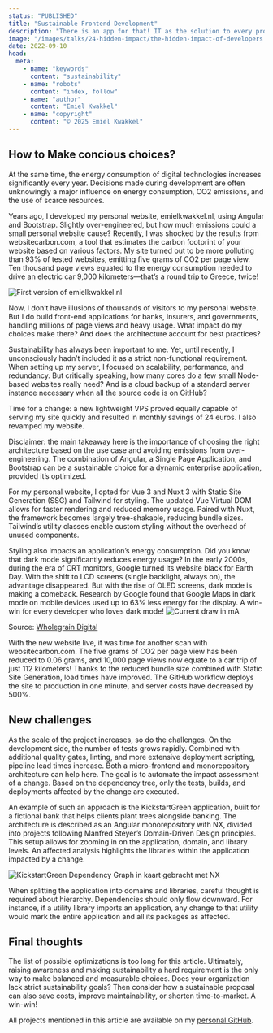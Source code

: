 ```yaml
---
status: "PUBLISHED"
title: "Sustainable Frontend Development"
description: "There is an app for that! IT as the solution to every problem. This is the mindset that drives developers who live for making an impact to get up every day with fresh energy. When looking at sustainability, this leads to IT for Good, Green IT, and the all-encompassing Sustainable IT"
image: "/images/talks/24-hidden-impact/the-hidden-impact-of-developers.jpg"
date: 2022-09-10
head:
  meta:
    - name: "keywords"
      content: "sustainability"
    - name: "robots"
      content: "index, follow"
    - name: "author"
      content: "Emiel Kwakkel"
    - name: "copyright"
      content: "© 2025 Emiel Kwakkel"
---
```


## How to Make concious choices?

At the same time, the energy consumption of digital technologies increases significantly every year. Decisions made during development are often unknowingly a major influence on energy consumption, CO2 emissions, and the use of scarce resources.

Years ago, I developed my personal website, emielkwakkel.nl, using Angular and Bootstrap. Slightly over-engineered, but how much emissions could a small personal website cause? Recently, I was shocked by the results from websitecarbon.com, a tool that estimates the carbon footprint of your website based on various factors. My site turned out to be more polluting than 93% of tested websites, emitting five grams of CO2 per page view. Ten thousand page views equated to the energy consumption needed to drive an electric car 9,000 kilometers—that’s a round trip to Greece, twice!

![First version of emielkwakkel.nl](/images/blog/sustainable-choices/emielkwakkel-nl-old.png)

Now, I don’t have illusions of thousands of visitors to my personal website. But I do build front-end applications for banks, insurers, and governments, handling millions of page views and heavy usage. What impact do my choices make there? And does the architecture account for best practices?

Sustainability has always been important to me. Yet, until recently, I unconsciously hadn’t included it as a strict non-functional requirement. When setting up my server, I focused on scalability, performance, and redundancy. But critically speaking, how many cores do a few small Node-based websites really need? And is a cloud backup of a standard server instance necessary when all the source code is on GitHub?

Time for a change: a new lightweight VPS proved equally capable of serving my site quickly and resulted in monthly savings of 24 euros. I also revamped my website.

Disclaimer: the main takeaway here is the importance of choosing the right architecture based on the use case and avoiding emissions from over-engineering. The combination of Angular, a Single Page Application, and Bootstrap can be a sustainable choice for a dynamic enterprise application, provided it’s optimized.

For my personal website, I opted for Vue 3 and Nuxt 3 with Static Site Generation (SSG) and Tailwind for styling. The updated Vue Virtual DOM allows for faster rendering and reduced memory usage. Paired with Nuxt, the framework becomes largely tree-shakable, reducing bundle sizes. Tailwind’s utility classes enable custom styling without the overhead of unused components.

Styling also impacts an application’s energy consumption. Did you know that dark mode significantly reduces energy usage? In the early 2000s, during the era of CRT monitors, Google turned its website black for Earth Day. With the shift to LCD screens (single backlight, always on), the advantage disappeared. But with the rise of OLED screens, dark mode is making a comeback. Research by Google found that Google Maps in dark mode on mobile devices used up to 63% less energy for the display. A win-win for every developer who loves dark mode!
![Current draw in mA](/images/blog/sustainable-choices/colour-energy-usage.png)

Source: [Wholegrain Digital](https://www.wholegraindigital.com/blog/dark-colour-web-design/)

With the new website live, it was time for another scan with websitecarbon.com. The five grams of CO2 per page view has been reduced to 0.06 grams, and 10,000 page views now equate to a car trip of just 112 kilometers! Thanks to the reduced bundle size combined with Static Site Generation, load times have improved. The GitHub workflow deploys the site to production in one minute, and server costs have decreased by 500%.

## New challenges

As the scale of the project increases, so do the challenges. On the development side, the number of tests grows rapidly. Combined with additional quality gates, linting, and more extensive deployment scripting, pipeline lead times increase. Both a micro-frontend and monorepository architecture can help here. The goal is to automate the impact assessment of a change. Based on the dependency tree, only the tests, builds, and deployments affected by the change are executed.

An example of such an approach is the KickstartGreen application, built for a fictional bank that helps clients plant trees alongside banking. The architecture is described as an Angular monorepository with NX, divided into projects following Manfred Steyer’s Domain-Driven Design principles. This setup allows for zooming in on the application, domain, and library levels. An affected analysis highlights the libraries within the application impacted by a change.

![KickstartGreen Dependency Graph in kaart gebracht met NX](/images/blog/sustainable-choices/kickstartgreen-nx.png)

When splitting the application into domains and libraries, careful thought is required about hierarchy. Dependencies should only flow downward. For instance, if a utility library imports an application, any change to that utility would mark the entire application and all its packages as affected.

## Final thoughts

The list of possible optimizations is too long for this article. Ultimately, raising awareness and making sustainability a hard requirement is the only way to make balanced and measurable choices. Does your organization lack strict sustainability goals? Then consider how a sustainable proposal can also save costs, improve maintainability, or shorten time-to-market. A win-win!

All projects mentioned in this article are available on my [personal GitHub](https://github.com/emielkwakkel).
